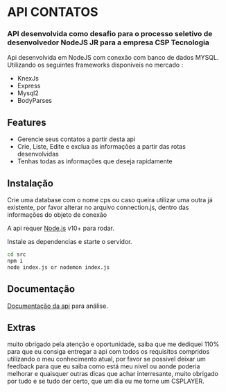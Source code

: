 
# API CONTATOS
###  API desenvolvida como desafio para o processo seletivo de desenvolvedor NodeJS JR para a empresa CSP Tecnologia

Api desenvolvida em NodeJS com conexão com banco de dados MYSQL. Utilizando os seguintes frameworks disponiveis no mercado :

- KnexJs
- Express
- Mysql2
- BodyParses

## Features

- Gerencie seus contatos a partir desta api
- Crie, Liste, Edite e exclua as informações a partir das rotas desenvolvidas
- Tenhas todas as informações que deseja rapidamente
  

## Instalação
Crie uma database com o nome cps ou caso queira utilizar uma outra já existente, por favor alterar no arquivo connection.js, dentro das informações do objeto de conexão

A api requer [Node.js](https://nodejs.org/) v10+ para rodar.

Instale as dependencias e starte o servidor.

```sh
cd src
npm i
node index.js or nodemon index.js
```
 
## Documentação
[Documentação da api](https://www.getpostman.com/collections/bc4eb3493da98f0f2a68) para análise.


## Extras
muito obrigado pela atenção e oportunidade, saiba que me dediquei 110% para que eu  consiga entregar a api com todos os requisitos compridos utilizando o meu conhecimento atual, por favor se possivel deixar um feedback para que eu saiba como está meu nivel ou aonde poderia melhorar e quaisquer outras dicas que achar interresante, muito obrigado por tudo e se tudo der certo, que um dia eu me torne um CSPLAYER.
